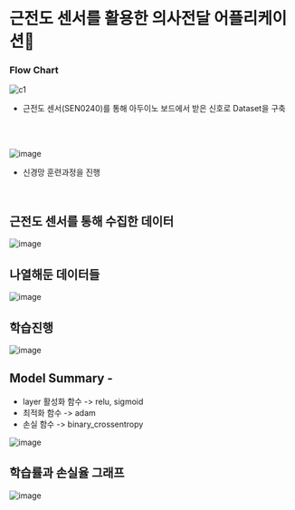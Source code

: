 # 근전도 센서를 활용한 의사전달 어플리케이션:dizzy:

### Flow Chart
![c1](https://user-images.githubusercontent.com/58021968/107882341-0cdd3580-6f2c-11eb-839e-6d80f3b12779.PNG)
- 근전도 센서(SEN0240)를 통해 아두이노 보드에서 받은 신호로 Dataset을 구축
<br>

<br>

![image](https://user-images.githubusercontent.com/58021968/107882394-65143780-6f2c-11eb-9eb7-90d80094a605.png)
- 신경망 훈련과정을 진행

<br>

## 근전도 센서를 통해 수집한 데이터
![image](https://user-images.githubusercontent.com/58021968/107849178-e2f91580-6e3c-11eb-9ff5-54fbabb1320f.png)

## 나열해둔 데이터들 
![image](https://user-images.githubusercontent.com/58021968/107849187-f1dfc800-6e3c-11eb-8dab-bff433435986.png)

## 학습진행
![image](https://user-images.githubusercontent.com/58021968/107849206-1e93df80-6e3d-11eb-95ea-6005c260dde2.png)

## Model Summary - 
- layer 활성화 함수 -> relu, sigmoid
- 최적화 함수 -> adam
- 손실 함수 -> binary_crossentropy

![image](https://user-images.githubusercontent.com/58021968/107849201-1176f080-6e3d-11eb-8f82-9e76ed73915b.png)

## 학습률과 손실율 그래프
![image](https://user-images.githubusercontent.com/58021968/107849111-5baba200-6e3c-11eb-81ec-5b9f9acf8b71.png)
